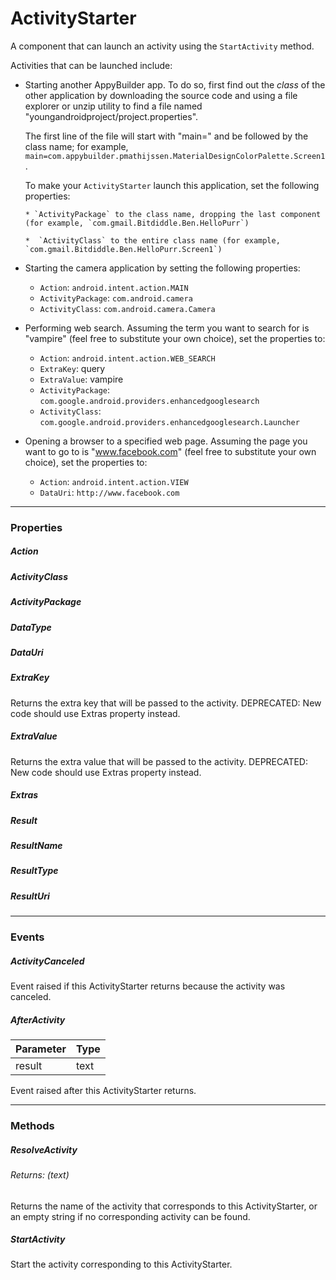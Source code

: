 # ActivityStarter

A component that can launch an activity using the `StartActivity` method.

Activities that can be launched include:

* Starting another AppyBuilder app. To do so, first find out the _class_ of the other application by downloading the source code and using a file explorer or unzip utility to find a file named "youngandroidproject/project.properties".

   The first line of the file will start with "main=" and be followed by the class name; for example, `main=com.appybuilder.pmathijssen.MaterialDesignColorPalette.Screen1`.
   
   To make your `ActivityStarter` launch this application, set the      following properties:
   
      * `ActivityPackage` to the class name, dropping the last component (for example, `com.gmail.Bitdiddle.Ben.HelloPurr`)
      
      *  `ActivityClass` to the entire class name (for example, `com.gmail.Bitdiddle.Ben.HelloPurr.Screen1`)

* Starting the camera application by setting the following      properties:

   *  `Action`: `android.intent.action.MAIN`
   *  `ActivityPackage`: `com.android.camera`
   *  `ActivityClass`: `com.android.camera.Camera`
   

* Performing web search.  Assuming the term you want to search      for is "vampire" (feel free to substitute your own choice), set the properties to:
   
   * `Action`: `android.intent.action.WEB_SEARCH`
   * `ExtraKey`: query
   * `ExtraValue`: vampire
   * `ActivityPackage`: `com.google.android.providers.enhancedgooglesearch`
   * `ActivityClass`: `com.google.android.providers.enhancedgooglesearch.Launcher`
   
   
* Opening a browser to a specified web page. Assuming the page you want to go to is "www.facebook.com" (feel free to substitute      your own choice), set the properties to:
   
   * `Action`: `android.intent.action.VIEW`
   * `DataUri`: `http://www.facebook.com`
   
---

### Properties


##### Action



##### ActivityClass



##### ActivityPackage



##### DataType



##### DataUri



##### ExtraKey

Returns the extra key that will be passed to the activity.
DEPRECATED: New code should use Extras property instead.

##### ExtraValue

Returns the extra value that will be passed to the activity.
DEPRECATED: New code should use Extras property instead.

##### Extras



##### Result



##### ResultName



##### ResultType



##### ResultUri




---

### Events

##### ActivityCanceled

Event raised if this ActivityStarter returns because the activity was canceled.

##### AfterActivity

| Parameter | Type |
| :--- | :--- |
| result | text |

Event raised after this ActivityStarter returns.

---

### Methods

##### ResolveActivity

###### Returns: (text)

Returns the name of the activity that corresponds to this ActivityStarter, or an empty string if no corresponding activity can be found.

##### StartActivity

Start the activity corresponding to this ActivityStarter.
